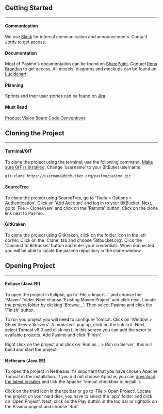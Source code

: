 ## Getting Started
---
#### Communication
We use [Slack](https://pasimo.slack.com/) for internal communication and announcements. Contact [Jordy](mailto:jpijpelink1@student.scalda.nl) to get access.

#### Documentation
Most of Pasimo's documentation can be found on [SharePoint](https://scalda365.sharepoint.com/sites/pasimo/Gedeelde%20%20documenten/Forms/AllItems.aspx]). Contact [Rens Brandon](mailto:rbrandon@scalda.nl) to get access.
All models, diagrams and mockups can be found on [Lucidchart](https://www.lucidchart.com/invitations/accept/002e459d-980b-4f9f-9c08-38c7577ba46b).

#### Planning
Sprints and their user stories can be found on [Jira](http://82.176.177.105:8080/secure/Dashboard.jspa).

#### Must Read
[Product Vision Board](https://scalda365.sharepoint.com/sites/pasimo/_layouts/15/guestaccess.aspx?guestaccesstoken=XyYw%2fz62khuLXblzP4pieYZXyT2RCMCab6lv%2bemMw1s%3d&docid=2_047a9ebe4ee434fbdbc2e95e351279b19&rev=1)
[Code Conventions](https://scalda365.sharepoint.com/sites/pasimo/_layouts/15/WopiFrame.aspx?sourcedoc=%7B1E7E484E-09D8-4E8D-82B9-1C8B1F803EF0%7D&file=Programmeer%20Conventies.docx&action=default)

## Cloning the Project
---
#### Terminal/GIT
To clone the project using the terminal, use the following command. [Make sure GIT is installed](https://www.atlassian.com/git/tutorials/install-git). Change 'username' to your BitBuket username.

``` bash
git clone https://username@bitbucket.org/pasimo/pasimo.git
```

#### SourceTree
To clone the project using SourceTree, go to 'Tools > Options > Authentication'. Click on 'Add Account' and log in to your BitBucket.
Next, go to 'File > Clone/New' and click on the 'Remote' button. Click on the clone link next to Pasimo.

#### GitKraken
To  clone the project using GitKraken, click on the folder icon in the left corner. Click on the 'Clone' tab and choose 'Bitbucket.org'. Click the 'Connect to BitBucket' button and enter your credentials.
When connected you will be able to locate the pasimo repository in the clone window.

## Opening Project
---
#### Eclipse (Java EE)
To open the project in Eclipse, go to 'File > Import...' and choose the 'Maven' folder. Next choose 'Existing Maven Project' and click next.
Locate the project folder by clicking 'Browse...'. Then select Pasimo and click the 'Finish' button.

To run you project you will need to configure Tomcat. Click on 'Window > Show View > Servers'. A modal will pop up, click on the link in it.
Next, select Tomcat v8.0 and click next. In this screen you can add the serer to available projects. Add Pasimo and click 'Finish'.

Right click on the project and click on 'Run as... > Run on Server', this will build and start the project.

#### Netbeans (Java EE)
To open the project in Netbeans it's important that you have chosen Apache Tomcat in the installation. If you did not choose Apache, you can [download the latest installer](https://netbeans.org/downloads/index.html) and tick the Apache Tomcat checkbox to install it.

Click on the third icon in the toolbar or go to 'File > Open Project'. Locate the project on your hard disk, you have to select the 'app' folder and click on 'Open Project'.
Next, click on the Play button in the toolbar or rightclik on the Pasimo project and choose 'Run'.
